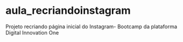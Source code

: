 # aula_recriandoinstagram
Projeto recriando página inicial do Instagram- Bootcamp da plataforma Digital Innovation One
